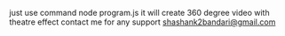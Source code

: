 just use command node program.js <youtube url>
it will create 360 degree video with theatre effect
contact me for any support shashank2bandari@gmail.com
